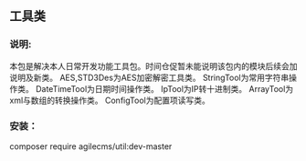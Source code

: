 ## 工具类
### 说明:
本包是解决本人日常开发功能工具包。时间仓促暂未能说明该包内的模块后续会加说明及新类。
AES,STD3Des为AES加密解密工具类。
StringTool为常用字符串操作类。
DateTimeTool为日期时间操作类。
IpTool为IP转十进制类。
ArrayTool为xml与数组的转换操作类。
ConfigTool为配置项读写类。
### 安装：
composer require agilecms/util:dev-master
